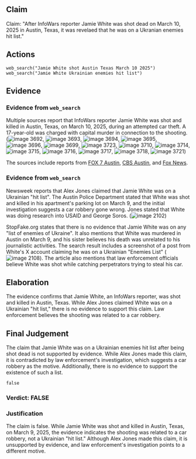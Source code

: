 ## Claim
Claim: "After InfoWars reporter Jamie White was shot dead on March 10, 2025 in Austin, Texas, it was revelaed that he was on a Ukranian enemies hit list."

## Actions
```
web_search("Jamie White shot Austin Texas March 10 2025")
web_search("Jamie White Ukrainian enemies hit list")
```

## Evidence
### Evidence from `web_search`
Multiple sources report that InfoWars reporter Jamie White was shot and killed in Austin, Texas, on March 10, 2025, during an attempted car theft. A 17-year-old was charged with capital murder in connection to the shooting. (![image 3692](media/2025-08-22_23-11-1755904299-521881.jpg), ![image 3693](media/2025-08-22_23-11-1755904300-736957.jpg), ![image 3694](media/2025-08-22_23-11-1755904301-018160.jpg), ![image 3695](media/2025-08-22_23-11-1755904301-138095.jpg), ![image 3696](media/2025-08-22_23-11-1755904301-344993.jpg), ![image 3699](media/2025-08-22_23-11-1755904303-637984.jpg), ![image 3723](media/2025-08-22_23-11-1755904317-709720.jpg), ![image 3710](media/2025-08-22_23-11-1755904312-533213.jpg), ![image 3714](media/2025-08-22_23-11-1755904313-321028.jpg), ![image 3715](media/2025-08-22_23-11-1755904313-492824.jpg), ![image 3716](media/2025-08-22_23-11-1755904313-742420.jpg), ![image 3717](media/2025-08-22_23-11-1755904313-914013.jpg), ![image 3718](media/2025-08-22_23-11-1755904314-071247.jpg), ![image 3721](media/2025-08-22_23-11-1755904314-580868.jpg))

The sources include reports from [FOX 7 Austin](https://www.fox7austin.com/news/infowars-writer-shooting-austin-police-jamie-white), [CBS Austin](https://cbsaustin.com/news/local/teen-charged-with-capital-murder-in-shooting-death-of-infowars-reporter-in-austin), and [Fox News](https://www.foxnews.com/us/police-release-more-details-murder-infowars-reporter-jamie-white-search-suspects-continues).


### Evidence from `web_search`
Newsweek reports that Alex Jones claimed that Jamie White was on a Ukrainian "hit list". The Austin Police Department stated that White was shot and killed in his apartment's parking lot on March 9, and the initial investigation suggests a car robbery gone wrong. Jones stated that White was doing research into USAID and George Soros. (![image 2102](media/2025-08-07_19-38-1754595539-936755.jpg))

StopFake.org states that there is no evidence that Jamie White was on any "list of enemies of Ukraine". It also mentions that White was murdered in Austin on March 9, and his sister believes his death was unrelated to his journalistic activities. The search result includes a screenshot of a post from White's X account claiming he was on a Ukrainian "Enemies List" (![image 2108](media/2025-08-07_19-39-1754595552-498748.jpg)). The article also mentions that law enforcement officials believe White was shot while catching perpetrators trying to steal his car.


## Elaboration
The evidence confirms that Jamie White, an InfoWars reporter, was shot and killed in Austin, Texas. While Alex Jones claimed White was on a Ukrainian "hit list," there is no evidence to support this claim. Law enforcement believes the shooting was related to a car robbery.


## Final Judgement
The claim that Jamie White was on a Ukrainian enemies hit list after being shot dead is not supported by evidence. While Alex Jones made this claim, it is contradicted by law enforcement's investigation, which suggests a car robbery as the motive. Additionally, there is no evidence to support the existence of such a list.

`false`


### Verdict: FALSE

### Justification
The claim is false. While Jamie White was shot and killed in Austin, Texas, on March 9, 2025, the evidence indicates the shooting was related to a car robbery, not a Ukrainian "hit list." Although Alex Jones made this claim, it is unsupported by evidence, and law enforcement's investigation points to a different motive.
